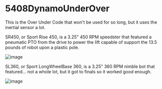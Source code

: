 # 5408DynamoUnderOver
This is the Over Under Code that won't be used for so long, but it uses the inertial sensor a lot.

SR450, or Sport Rise 450, is a 3.25" 450 RPM speedster that featured a pneumatic PTO from the drive to power the lift capable of support the 13.5 pounds of robot upon a plastic pole.

![image](https://github.com/user-attachments/assets/d92a282e-b7c0-4da9-9e24-7d60bf641151)

SL360, or Sport LongWheelBase 360, is a 3.25" 360 RPM nimble bot that featured... not a whole lot, but it got to finals so it worked good enough. 

![image](https://github.com/user-attachments/assets/a8ece1cf-10cf-4b6d-bdf8-164ad4f42832)


